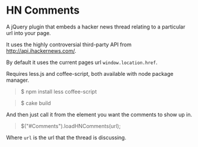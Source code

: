 HN Comments
===

A jQuery plugin that embeds a hacker news thread relating to a particular url into your page. 

It uses the highly controversial third-party API from http://api.ihackernews.com/.

By default it uses the current pages url `window.location.href`.

Requires less.js and coffee-script, both available with node package manager.

> $ npm install less coffee-script

> $ cake build

And then just call it from the element you want the comments to show up in.

> $("#Comments").loadHNComments(url);

Where `url` is the url that the thread is discussing. 


